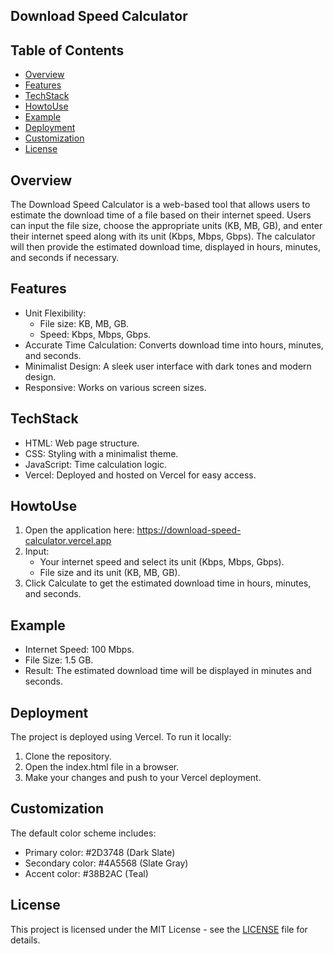 ## Download Speed Calculator

## Table of Contents
- [Overview](#Overview)
- [Features](#Features)
- [TechStack](#TechStack)
- [HowtoUse](#HowtoUse)
- [Example](#Example)
- [Deployment](#Deployment)
- [Customization](#Customization)
- [License](#license)

## Overview
The Download Speed Calculator is a web-based tool that allows users to estimate the download time of a file based on their internet speed. Users can input the file size, choose the appropriate units (KB, MB, GB), and enter their internet speed along with its unit (Kbps, Mbps, Gbps). The calculator will then provide the estimated download time, displayed in hours, minutes, and seconds if necessary.

## Features
- Unit Flexibility: 
  - File size: KB, MB, GB.
  - Speed: Kbps, Mbps, Gbps.
- Accurate Time Calculation: Converts download time into hours, minutes, and seconds.
- Minimalist Design: A sleek user interface with dark tones and modern design.
- Responsive: Works on various screen sizes.

## TechStack
- HTML: Web page structure.
- CSS: Styling with a minimalist theme.
- JavaScript: Time calculation logic.
- Vercel: Deployed and hosted on Vercel for easy access.

## HowtoUse
1. Open the application here: https://download-speed-calculator.vercel.app
2. Input:
   - Your internet speed and select its unit (Kbps, Mbps, Gbps).
   - File size and its unit (KB, MB, GB).
3. Click Calculate to get the estimated download time in hours, minutes, and seconds.

## Example
- Internet Speed: 100 Mbps.
- File Size: 1.5 GB.
- Result: The estimated download time will be displayed in minutes and seconds.

## Deployment
The project is deployed using Vercel. To run it locally:
1. Clone the repository.
2. Open the index.html file in a browser.
3. Make your changes and push to your Vercel deployment.

## Customization
The default color scheme includes:
- Primary color: #2D3748 (Dark Slate)
- Secondary color: #4A5568 (Slate Gray)
- Accent color: #38B2AC (Teal)

## License

This project is licensed under the MIT License - see the [LICENSE](LICENSE) file for details.
